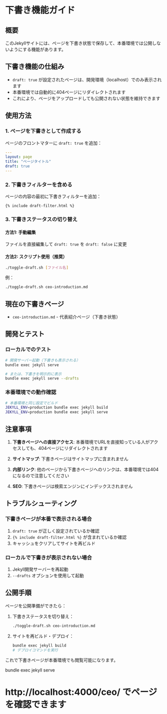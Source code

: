 # 下書き機能ガイド

## 概要

このJekyllサイトには、ページを下書き状態で保存して、本番環境では公開しないようにする機能があります。

## 下書き機能の仕組み

- `draft: true` が設定されたページは、開発環境（localhost）でのみ表示されます
- 本番環境では自動的に404ページにリダイレクトされます
- これにより、ページをアップロードしても公開されない状態を維持できます

## 使用方法

### 1. ページを下書きとして作成する

ページのフロントマターに `draft: true` を追加：

```yaml
---
layout: page
title: "ページタイトル"
draft: true
---
```

### 2. 下書きフィルターを含める

ページの内容の最初に下書きフィルターを追加：

```liquid
{% include draft-filter.html %}
```

### 3. 下書きステータスの切り替え

#### 方法1: 手動編集
ファイルを直接編集して `draft: true` を `draft: false` に変更

#### 方法2: スクリプト使用（推奨）
```bash
./toggle-draft.sh [ファイル名]
```

例：
```bash
./toggle-draft.sh ceo-introduction.md
```

## 現在の下書きページ

- `ceo-introduction.md` - 代表紹介ページ（下書き状態）

## 開発とテスト

### ローカルでのテスト
```bash
# 開発サーバー起動（下書きも表示される）
bundle exec jekyll serve

# または、下書きを明示的に表示
bundle exec jekyll serve --drafts
```

### 本番環境での動作確認
```bash
# 本番環境と同じ設定でビルド
JEKYLL_ENV=production bundle exec jekyll build
JEKYLL_ENV=production bundle exec jekyll serve
```

## 注意事項

1. **下書きページへの直接アクセス**: 本番環境でURLを直接知っている人がアクセスしても、404ページにリダイレクトされます

2. **サイトマップ**: 下書きページはサイトマップに含まれません

3. **内部リンク**: 他のページから下書きページへのリンクは、本番環境では404になるので注意してください

4. **SEO**: 下書きページは検索エンジンにインデックスされません

## トラブルシューティング

### 下書きページが本番で表示される場合
1. `draft: true` が正しく設定されているか確認
2. `{% include draft-filter.html %}` が含まれているか確認
3. キャッシュをクリアしてサイトを再ビルド

### ローカルで下書きが表示されない場合
1. Jekyll開発サーバーを再起動
2. `--drafts` オプションを使用して起動

## 公開手順

ページを公開準備ができたら：

1. 下書きステータスを切り替え：
   ```bash
   ./toggle-draft.sh ceo-introduction.md
   ```

2. サイトを再ビルド・デプロイ：
   ```bash
   bundle exec jekyll build
   # デプロイコマンドを実行
   ```

これで下書きページが本番環境でも閲覧可能になります。

bundle exec jekyll serve
# http://localhost:4000/ceo/ でページを確認できます 